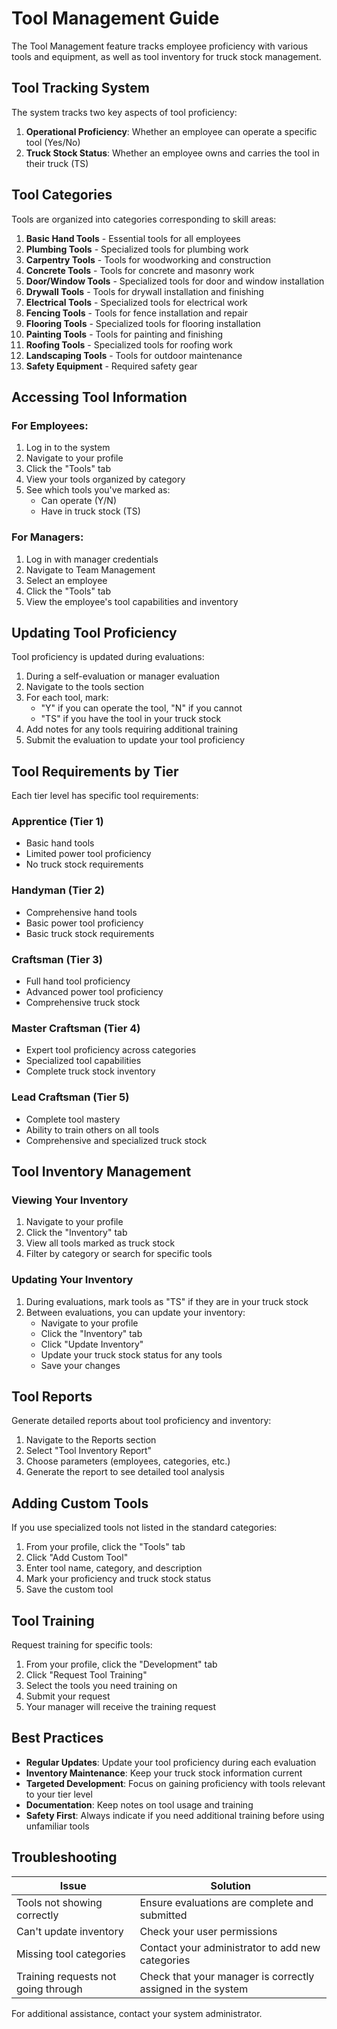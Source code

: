 # Tool Management Guide

The Tool Management feature tracks employee proficiency with various tools and equipment, as well as tool inventory for truck stock management.

## Tool Tracking System

The system tracks two key aspects of tool proficiency:

1. **Operational Proficiency**: Whether an employee can operate a specific tool (Yes/No)
2. **Truck Stock Status**: Whether an employee owns and carries the tool in their truck (TS)

## Tool Categories

Tools are organized into categories corresponding to skill areas:

1. **Basic Hand Tools** - Essential tools for all employees
2. **Plumbing Tools** - Specialized tools for plumbing work
3. **Carpentry Tools** - Tools for woodworking and construction
4. **Concrete Tools** - Tools for concrete and masonry work
5. **Door/Window Tools** - Specialized tools for door and window installation
6. **Drywall Tools** - Tools for drywall installation and finishing
7. **Electrical Tools** - Specialized tools for electrical work
8. **Fencing Tools** - Tools for fence installation and repair
9. **Flooring Tools** - Specialized tools for flooring installation
10. **Painting Tools** - Tools for painting and finishing
11. **Roofing Tools** - Specialized tools for roofing work
12. **Landscaping Tools** - Tools for outdoor maintenance
13. **Safety Equipment** - Required safety gear

## Accessing Tool Information

### For Employees:

1. Log in to the system
2. Navigate to your profile
3. Click the "Tools" tab
4. View your tools organized by category
5. See which tools you've marked as:
   - Can operate (Y/N)
   - Have in truck stock (TS)

### For Managers:

1. Log in with manager credentials
2. Navigate to Team Management
3. Select an employee
4. Click the "Tools" tab
5. View the employee's tool capabilities and inventory

## Updating Tool Proficiency

Tool proficiency is updated during evaluations:

1. During a self-evaluation or manager evaluation
2. Navigate to the tools section
3. For each tool, mark:
   - "Y" if you can operate the tool, "N" if you cannot
   - "TS" if you have the tool in your truck stock
4. Add notes for any tools requiring additional training
5. Submit the evaluation to update your tool proficiency

## Tool Requirements by Tier

Each tier level has specific tool requirements:

### Apprentice (Tier 1)
- Basic hand tools
- Limited power tool proficiency
- No truck stock requirements

### Handyman (Tier 2)
- Comprehensive hand tools
- Basic power tool proficiency
- Basic truck stock requirements

### Craftsman (Tier 3)
- Full hand tool proficiency
- Advanced power tool proficiency
- Comprehensive truck stock

### Master Craftsman (Tier 4)
- Expert tool proficiency across categories
- Specialized tool capabilities
- Complete truck stock inventory

### Lead Craftsman (Tier 5)
- Complete tool mastery
- Ability to train others on all tools
- Comprehensive and specialized truck stock

## Tool Inventory Management

### Viewing Your Inventory

1. Navigate to your profile
2. Click the "Inventory" tab
3. View all tools marked as truck stock
4. Filter by category or search for specific tools

### Updating Your Inventory

1. During evaluations, mark tools as "TS" if they are in your truck stock
2. Between evaluations, you can update your inventory:
   - Navigate to your profile
   - Click the "Inventory" tab
   - Click "Update Inventory"
   - Update your truck stock status for any tools
   - Save your changes

## Tool Reports

Generate detailed reports about tool proficiency and inventory:

1. Navigate to the Reports section
2. Select "Tool Inventory Report"
3. Choose parameters (employees, categories, etc.)
4. Generate the report to see detailed tool analysis

## Adding Custom Tools

If you use specialized tools not listed in the standard categories:

1. From your profile, click the "Tools" tab
2. Click "Add Custom Tool"
3. Enter tool name, category, and description
4. Mark your proficiency and truck stock status
5. Save the custom tool

## Tool Training

Request training for specific tools:

1. From your profile, click the "Development" tab
2. Click "Request Tool Training"
3. Select the tools you need training on
4. Submit your request
5. Your manager will receive the training request

## Best Practices

- **Regular Updates**: Update your tool proficiency during each evaluation
- **Inventory Maintenance**: Keep your truck stock information current
- **Targeted Development**: Focus on gaining proficiency with tools relevant to your tier level
- **Documentation**: Keep notes on tool usage and training
- **Safety First**: Always indicate if you need additional training before using unfamiliar tools

## Troubleshooting

| Issue | Solution |
|-------|----------|
| Tools not showing correctly | Ensure evaluations are complete and submitted |
| Can't update inventory | Check your user permissions |
| Missing tool categories | Contact your administrator to add new categories |
| Training requests not going through | Check that your manager is correctly assigned in the system |

For additional assistance, contact your system administrator.
